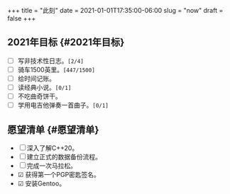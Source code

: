 +++
title = "此刻"
date = 2021-01-01T17:35:00-06:00
slug = "now"
draft = false
+++

## 2021年目标 {#2021年目标}

-   ☐ 写非技术性日志。<code>[2/4]</code>
-   ☐ 骑车1500英里。<code>[447/1500]</code>
-   ☐ 给时间记账。
-   ☐ 读经典小说。<code>[0/1]</code>
-   ☐ 不吃曲奇饼干。
-   ☐ 学用电吉他弹奏一首曲子。<code>[0/1]</code>


## 愿望清单 {#愿望清单}

-   ☐ 深入了解C++20。
-   ☐ 建立正式的数据备份流程。
-   ☐ 完成一次马拉松。
-   ☑ 获得第一个PGP密匙签名。
-   ☑ 安装Gentoo。
